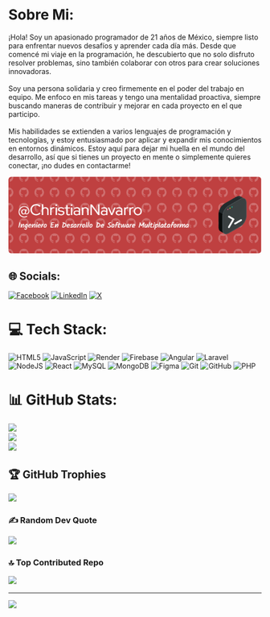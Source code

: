 #  Sobre Mi:
¡Hola! Soy un apasionado programador de 21 años de México, siempre listo para enfrentar nuevos desafíos y aprender cada día más. Desde que comencé mi viaje en la programación, he descubierto que no solo disfruto resolver problemas, sino también colaborar con otros para crear soluciones innovadoras.<br><br>Soy una persona solidaria y creo firmemente en el poder del trabajo en equipo. Me enfoco en mis tareas y tengo una mentalidad proactiva, siempre buscando maneras de contribuir y mejorar en cada proyecto en el que participo.<br><br>Mis habilidades se extienden a varios lenguajes de programación y tecnologías, y estoy entusiasmado por aplicar y expandir mis conocimientos en entornos dinámicos. Estoy aquí para dejar mi huella en el mundo del desarrollo, así que si tienes un proyecto en mente o simplemente quieres conectar, ¡no dudes en contactarme!

<img src="github-header-image.png">


## 🌐 Socials:
[![Facebook](https://img.shields.io/badge/Facebook-%231877F2.svg?logo=Facebook&logoColor=white)](https://facebook.com/Ejemplo) [![LinkedIn](https://img.shields.io/badge/LinkedIn-%230077B5.svg?logo=linkedin&logoColor=white)](https://linkedin.com/in/Ejemplo) [![X](https://img.shields.io/badge/X-black.svg?logo=X&logoColor=white)](https://x.com/Ejemplo) 

# 💻 Tech Stack:
![HTML5](https://img.shields.io/badge/html5-%23E34F26.svg?style=for-the-badge&logo=html5&logoColor=white) ![JavaScript](https://img.shields.io/badge/javascript-%23323330.svg?style=for-the-badge&logo=javascript&logoColor=%23F7DF1E) ![Render](https://img.shields.io/badge/Render-%46E3B7.svg?style=for-the-badge&logo=render&logoColor=white) ![Firebase](https://img.shields.io/badge/firebase-%23039BE5.svg?style=for-the-badge&logo=firebase) ![Angular](https://img.shields.io/badge/angular-%23DD0031.svg?style=for-the-badge&logo=angular&logoColor=white) ![Laravel](https://img.shields.io/badge/laravel-%23FF2D20.svg?style=for-the-badge&logo=laravel&logoColor=white) ![NodeJS](https://img.shields.io/badge/node.js-6DA55F?style=for-the-badge&logo=node.js&logoColor=white) ![React](https://img.shields.io/badge/react-%2320232a.svg?style=for-the-badge&logo=react&logoColor=%2361DAFB) ![MySQL](https://img.shields.io/badge/mysql-4479A1.svg?style=for-the-badge&logo=mysql&logoColor=white) ![MongoDB](https://img.shields.io/badge/MongoDB-%234ea94b.svg?style=for-the-badge&logo=mongodb&logoColor=white) ![Figma](https://img.shields.io/badge/figma-%23F24E1E.svg?style=for-the-badge&logo=figma&logoColor=white) ![Git](https://img.shields.io/badge/git-%23F05033.svg?style=for-the-badge&logo=git&logoColor=white) ![GitHub](https://img.shields.io/badge/github-%23121011.svg?style=for-the-badge&logo=github&logoColor=white) ![PHP](https://img.shields.io/badge/php-%23777BB4.svg?style=for-the-badge&logo=php&logoColor=white)
# 📊 GitHub Stats:
![](https://github-readme-stats.vercel.app/api?username=cristian-morris&theme=dark&hide_border=false&include_all_commits=false&count_private=false)<br/>
![](https://github-readme-streak-stats.herokuapp.com/?user=cristian-morris&theme=dark&hide_border=false)<br/>
![](https://github-readme-stats.vercel.app/api/top-langs/?username=cristian-morris&theme=dark&hide_border=false&include_all_commits=false&count_private=false&layout=compact)

## 🏆 GitHub Trophies
![](https://github-profile-trophy.vercel.app/?username=cristian-morris&theme=radical&no-frame=false&no-bg=true&margin-w=4)

### ✍️ Random Dev Quote
![](https://quotes-github-readme.vercel.app/api?type=horizontal&theme=radical)

### 🔝 Top Contributed Repo
![](https://github-contributor-stats.vercel.app/api?username=cristian-morris&limit=5&theme=dark&combine_all_yearly_contributions=true)

---
[![](https://visitcount.itsvg.in/api?id=cristian-morris&icon=0&color=0)](https://visitcount.itsvg.in)

<!-- Proudly created with GPRM ( https://gprm.itsvg.in ) -->